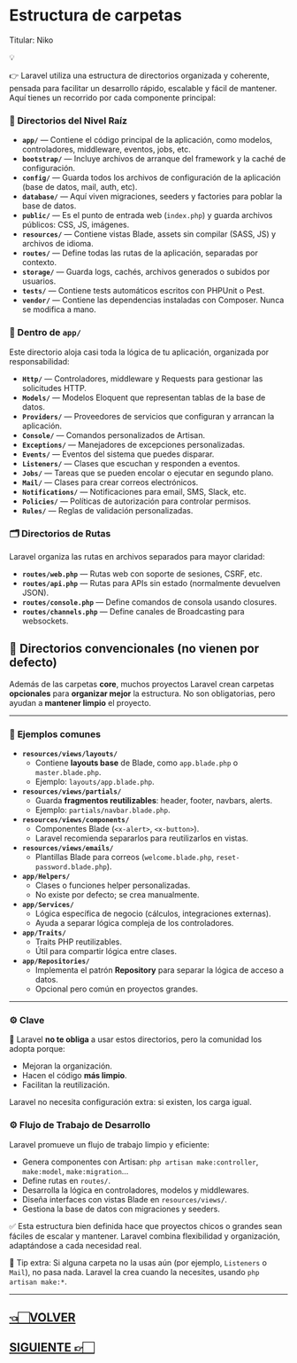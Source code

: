 # Estructura de carpetas

Titular: Niko

<aside>
💡

👉 Laravel utiliza una estructura de directorios organizada y coherente, pensada para facilitar un desarrollo rápido, escalable y fácil de mantener. Aquí tienes un recorrido por cada componente principal:

</aside>

### 📁 Directorios del Nivel Raíz

- **`app/`** — Contiene el código principal de la aplicación, como modelos, controladores, middleware, eventos, jobs, etc.
- **`bootstrap/`** — Incluye archivos de arranque del framework y la caché de configuración.
- **`config/`** — Guarda todos los archivos de configuración de la aplicación (base de datos, mail, auth, etc).
- **`database/`** — Aquí viven migraciones, seeders y factories para poblar la base de datos.
- **`public/`** — Es el punto de entrada web (`index.php`) y guarda archivos públicos: CSS, JS, imágenes.
- **`resources/`** — Contiene vistas Blade, assets sin compilar (SASS, JS) y archivos de idioma.
- **`routes/`** — Define todas las rutas de la aplicación, separadas por contexto.
- **`storage/`** — Guarda logs, cachés, archivos generados o subidos por usuarios.
- **`tests/`** — Contiene tests automáticos escritos con PHPUnit o Pest.
- **`vendor/`** — Contiene las dependencias instaladas con Composer. Nunca se modifica a mano.

### 📂 Dentro de `app/`

Este directorio aloja casi toda la lógica de tu aplicación, organizada por responsabilidad:

- **`Http/`** — Controladores, middleware y Requests para gestionar las solicitudes HTTP.
- **`Models/`** — Modelos Eloquent que representan tablas de la base de datos.
- **`Providers/`** — Proveedores de servicios que configuran y arrancan la aplicación.
- **`Console/`** — Comandos personalizados de Artisan.
- **`Exceptions/`** — Manejadores de excepciones personalizadas.
- **`Events/`** — Eventos del sistema que puedes disparar.
- **`Listeners/`** — Clases que escuchan y responden a eventos.
- **`Jobs/`** — Tareas que se pueden encolar o ejecutar en segundo plano.
- **`Mail/`** — Clases para crear correos electrónicos.
- **`Notifications/`** — Notificaciones para email, SMS, Slack, etc.
- **`Policies/`** — Políticas de autorización para controlar permisos.
- **`Rules/`** — Reglas de validación personalizadas.

### 🗂️ Directorios de Rutas

Laravel organiza las rutas en archivos separados para mayor claridad:

- **`routes/web.php`** — Rutas web con soporte de sesiones, CSRF, etc.
- **`routes/api.php`** — Rutas para APIs sin estado (normalmente devuelven JSON).
- **`routes/console.php`** — Define comandos de consola usando closures.
- **`routes/channels.php`** — Define canales de Broadcasting para websockets.

## **📂 Directorios convencionales (no vienen por defecto)**

Además de las carpetas **core**, muchos proyectos Laravel crean carpetas **opcionales** para **organizar mejor** la estructura. No son obligatorias, pero ayudan a **mantener limpio** el proyecto.

---

### 📌 **Ejemplos comunes**

- **`resources/views/layouts/`**
    - Contiene **layouts base** de Blade, como `app.blade.php` o `master.blade.php`.
    - Ejemplo: `layouts/app.blade.php`.
- **`resources/views/partials/`**
    - Guarda **fragmentos reutilizables**: header, footer, navbars, alerts.
    - Ejemplo: `partials/navbar.blade.php`.
- **`resources/views/components/`**
    - Componentes Blade (`<x-alert>`, `<x-button>`).
    - Laravel recomienda separarlos para reutilizarlos en vistas.
- **`resources/views/emails/`**
    - Plantillas Blade para correos (`welcome.blade.php`, `reset-password.blade.php`).
- **`app/Helpers/`**
    - Clases o funciones helper personalizadas.
    - No existe por defecto; se crea manualmente.
- **`app/Services/`**
    - Lógica específica de negocio (cálculos, integraciones externas).
    - Ayuda a separar lógica compleja de los controladores.
- **`app/Traits/`**
    - Traits PHP reutilizables.
    - Útil para compartir lógica entre clases.
- **`app/Repositories/`**
    - Implementa el patrón **Repository** para separar la lógica de acceso a datos.
    - Opcional pero común en proyectos grandes.

---

### ⚙️ **Clave**

📌 Laravel **no te obliga** a usar estos directorios, pero la comunidad los adopta porque:

- Mejoran la organización.
- Hacen el código **más limpio**.
- Facilitan la reutilización.

Laravel no necesita configuración extra: si existen, los carga igual.

### ⚙️ Flujo de Trabajo de Desarrollo

Laravel promueve un flujo de trabajo limpio y eficiente:

- Genera componentes con Artisan: `php artisan make:controller`, `make:model`, `make:migration`…
- Define rutas en `routes/`.
- Desarrolla la lógica en controladores, modelos y middlewares.
- Diseña interfaces con vistas Blade en `resources/views/`.
- Gestiona la base de datos con migraciones y seeders.

✅ Esta estructura bien definida hace que proyectos chicos o grandes sean fáciles de escalar y mantener. Laravel combina flexibilidad y organización, adaptándose a cada necesidad real.

📌 Tip extra: Si alguna carpeta no la usas aún (por ejemplo, `Listeners` o `Mail`), no pasa nada. Laravel la crea cuando la necesites, usando `php artisan make:*`.

---

## [👈🏻VOLVER](2.2%20Instalación%20Paso%20a%20Paso.md)

## [SIGUIENTE 👉🏻](24.%20Archivo%20env%20y%20Configuración.md)